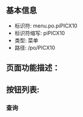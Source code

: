 
## 基本信息

- 标识符: menu.po.piPICX10
- 标识符缩写: piPICX10
- 类型: 菜单
- 路径: /po/PICX10

## 页面功能描述：





## 按钮列表:


### 查询


